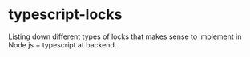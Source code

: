 # typescript-locks
Listing down different types of locks that makes sense to implement in Node.js + typescript at backend.
